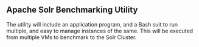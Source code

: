 ## Apache Solr Benchmarking Utility

The utility will include an application program, and a Bash suit to run multiple, and easy to manage instances of the same. This will be executed from multiple VMs to benchmark to the Solr Cluster.
